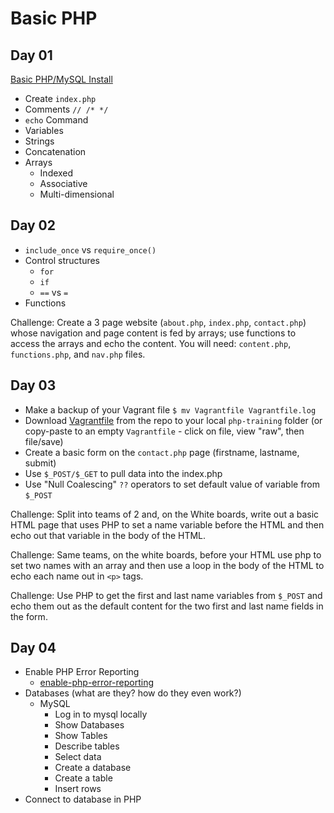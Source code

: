 # Basic PHP #
## Day 01 ##
[Basic PHP/MySQL Install](basic-php-instructions.md)
 - Create ```index.php```
 - Comments ```// /* */```
 - ```echo``` Command
 - Variables
 - Strings
 - Concatenation
 - Arrays
   - Indexed
   - Associative
   - Multi-dimensional

## Day 02 ##
 - ```include_once``` vs ```require_once()```
 - Control structures
   - ```for```
   - ```if```
   - ```==``` vs ```=```
 - Functions

Challenge: Create a 3 page website (```about.php```, ```index.php```, ```contact.php```) whose navigation and page content is fed by arrays; use functions to access the arrays and echo the content. You will need:  ```content.php```, ```functions.php```, and ```nav.php``` files.

## Day 03 ##
 - Make a backup of your Vagrant file ```$ mv Vagrantfile Vagrantfile.log```
 - Download [Vagrantfile](Vagrantfile) from the repo to your local ```php-training``` folder (or copy-paste to an empty ```Vagrantfile``` - click on file, view "raw", then file/save)
 - Create a basic form on the ```contact.php``` page (firstname, lastname, submit)
 - Use ```$_POST/$_GET``` to pull data into the index.php
 - Use "Null Coalescing" ```??``` operators to set default value of variable from ```$_POST```

Challenge: Split into teams of 2 and, on the White boards, write out a basic HTML page that uses PHP to set a name variable before the HTML and then echo out that variable in the body of the HTML.

Challenge: Same teams, on the white boards, before your HTML use php to set two names with an array and then use a loop in the body of the HTML to echo each name out in ```<p>``` tags.

Challenge: Use PHP to get the first and last name variables from ```$_POST``` and echo them out as the default content for the two first and last name fields in the form.

## Day 04 ##
  - Enable PHP Error Reporting
    - [enable-php-error-reporting](enable-php-error-reporting.md)
  - Databases (what are they? how do they even work?)
    - MySQL
      - Log in to mysql locally
      - Show Databases
      - Show Tables
      - Describe tables
      - Select data
      - Create a database
      - Create a table
      - Insert rows
  - Connect to database in PHP
